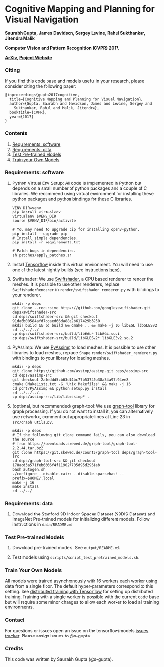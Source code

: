 # Cognitive Mapping and Planning for Visual Navigation
**Saurabh Gupta, James Davidson, Sergey Levine, Rahul Sukthankar, Jitendra Malik**

**Computer Vision and Pattern Recognition (CVPR) 2017.**

**[ArXiv](https://arxiv.org/abs/1702.03920), 
[Project Website](https://sites.google.com/corp/view/cognitive-mapping-and-planning/)**

### Citing
If you find this code base and models useful in your research, please consider
citing the following paper:
  ```
  @inproceedings{gupta2017cognitive,
    title={Cognitive Mapping and Planning for Visual Navigation},
    author={Gupta, Saurabh and Davidson, James and Levine, Sergey and
      Sukthankar, Rahul and Malik, Jitendra},
    booktitle={CVPR},
    year={2017}
  }
  ```

### Contents
1.  [Requirements: software](#requirements-software)
2.  [Requirements: data](#requirements-data)
3.  [Test Pre-trained Models](#test-pre-trained-models)
4.  [Train your Own Models](#train-your-own-models)

### Requirements: software
1.  Python Virtual Env Setup: All code is implemented in Python but depends on a
    small number of python packages and a couple of C libraries. We recommend
    using virtual environment for installing these python packages and python
    bindings for these C libraries.
      ```Shell
      VENV_DIR=venv
      pip install virtualenv
      virtualenv $VENV_DIR
      source $VENV_DIR/bin/activate
      
      # You may need to upgrade pip for installing openv-python.
      pip install --upgrade pip
      # Install simple dependencies.
      pip install -r requirements.txt

      # Patch bugs in dependencies.
      sh patches/apply_patches.sh
      ```

2.  Install [Tensorflow](https://www.tensorflow.org/) inside this virtual
    environment. You will need to use one of the latest nightly builds 
    (see instructions [here](https://github.com/tensorflow/tensorflow#installation)).

3.  Swiftshader: We use
    [Swiftshader](https://github.com/google/swiftshader.git), a CPU based
    renderer to render the meshes.  It is possible to use other renderers,
    replace `SwiftshaderRenderer` in `render/swiftshader_renderer.py` with
    bindings to your renderer. 
    ```Shell
    mkdir -p deps
    git clone --recursive https://github.com/google/swiftshader.git deps/swiftshader-src
    cd deps/swiftshader-src && git checkout 91da6b00584afd7dcaed66da88e2b617429b3950
    mkdir build && cd build && cmake .. && make -j 16 libEGL libGLESv2
    cd ../../../
    cp deps/swiftshader-src/build/libEGL* libEGL.so.1
    cp deps/swiftshader-src/build/libGLESv2* libGLESv2.so.2
    ```

4.  PyAssimp: We use [PyAssimp](https://github.com/assimp/assimp.git) to load
    meshes.  It is possible to use other libraries to load meshes, replace
    `Shape` `render/swiftshader_renderer.py` with bindings to your library for
    loading meshes. 
    ```Shell
    mkdir -p deps
    git clone https://github.com/assimp/assimp.git deps/assimp-src
    cd deps/assimp-src
    git checkout 2afeddd5cb63d14bc77b53740b38a54a97d94ee8
    cmake CMakeLists.txt -G 'Unix Makefiles' && make -j 16
    cd port/PyAssimp && python setup.py install
    cd ../../../..
    cp deps/assimp-src/lib/libassimp* .
    ```

5.  (optional, but recommended) graph-tool: We use
    [graph-tool](https://git.skewed.de/count0/graph-tool) library for graph
    processing. If you do not want to install it, you can alternatively use
    networkx, comment out appropriate lines at Line 23 in `src/graph_utils.py`.
    ```Shell
    mkdir -p deps
    # If the following git clone command fails, you can also download the source
    # from https://downloads.skewed.de/graph-tool/graph-tool-2.2.44.tar.bz2
    git clone https://git.skewed.de/count0/graph-tool deps/graph-tool-src
    cd deps/graph-tool-src && git checkout 178add3a571feb6666f4f119027705d95d2951ab
    bash autogen.sh
    ./configure --disable-cairo --disable-sparsehash --prefix=$HOME/.local
    make -j 16
    make install
    cd ../../
    ```

### Requirements: data
1.  Download the Stanford 3D Indoor Spaces Dataset (S3DIS Dataset) and ImageNet
    Pre-trained models for initializing different models. Follow instructions in
    `data/README.md`

### Test Pre-trained Models
1.  Download pre-trained models. See `output/README.md`.

2.  Test models using `scripts/script_test_pretrained_models.sh`.

### Train Your Own Models
All models were trained asynchronously with 16 workers each worker using data
from a single floor. The default hyper-parameters correspond to this setting.
See [distributed training with
Tensorflow](https://www.tensorflow.org/deploy/distributed) for setting up
distributed training. Training with a single worker is possible with the current
code base but will require some minor changes to allow each worker to load all
training environments.

### Contact
For questions or issues open an issue on the tensorflow/models [issues
tracker](https://github.com/tensorflow/models/issues). Please assign issues to
@s-gupta.

### Credits
This code was written by Saurabh Gupta (@s-gupta).
